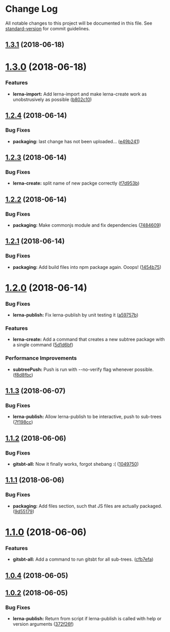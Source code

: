 # Change Log

All notable changes to this project will be documented in this file. See [standard-version](https://github.com/conventional-changelog/standard-version) for commit guidelines.

<a name="1.3.1"></a>
## [1.3.1](https://github.com/mdrohmann/lerna-subtree-publish/compare/v1.3.0...v1.3.1) (2018-06-18)



<a name="1.3.0"></a>
# [1.3.0](https://gitlab.com/mcdrohmann/lerna-subtree-publish/compare/v1.2.4...v1.3.0) (2018-06-18)


### Features

* **lerna-import:** Add lerna-import and make lerna-create work as unobstrusively as possible ([b802c10](https://gitlab.com/mcdrohmann/lerna-subtree-publish/commit/b802c10))



<a name="1.2.4"></a>
## [1.2.4](https://gitlab.com/mcdrohmann/lerna-subtree-publish/compare/v1.2.3...v1.2.4) (2018-06-14)


### Bug Fixes

* **packaging:** last change has not been uploaded... ([e49b241](https://gitlab.com/mcdrohmann/lerna-subtree-publish/commit/e49b241))



<a name="1.2.3"></a>
## [1.2.3](https://gitlab.com/mcdrohmann/lerna-subtree-publish/compare/v1.2.2...v1.2.3) (2018-06-14)


### Bug Fixes

* **lerna-create:** split name of new packge correctly ([f7d953b](https://gitlab.com/mcdrohmann/lerna-subtree-publish/commit/f7d953b))



<a name="1.2.2"></a>
## [1.2.2](https://gitlab.com/mcdrohmann/lerna-subtree-publish/compare/v1.2.1...v1.2.2) (2018-06-14)


### Bug Fixes

* **packaging:** Make commonjs module and fix dependencies ([7484609](https://gitlab.com/mcdrohmann/lerna-subtree-publish/commit/7484609))



<a name="1.2.1"></a>
## [1.2.1](https://gitlab.com/mcdrohmann/lerna-subtree-publish/compare/v1.2.0...v1.2.1) (2018-06-14)


### Bug Fixes

* **packaging:** Add build files into npm package again. Ooops! ([1454b75](https://gitlab.com/mcdrohmann/lerna-subtree-publish/commit/1454b75))



<a name="1.2.0"></a>
# [1.2.0](https://gitlab.com/mcdrohmann/lerna-subtree-publish/compare/v1.1.3...v1.2.0) (2018-06-14)


### Bug Fixes

* **lerna-publish:** Fix lerna-publish by unit testing it ([a59757b](https://gitlab.com/mcdrohmann/lerna-subtree-publish/commit/a59757b))


### Features

* **lerna-create:** Add a command that creates a new subtree package with a single command ([5d1d6bf](https://gitlab.com/mcdrohmann/lerna-subtree-publish/commit/5d1d6bf))


### Performance Improvements

* **subtreePush:** Push is run with --no-verify flag whenever possible. ([f8d8fbc](https://gitlab.com/mcdrohmann/lerna-subtree-publish/commit/f8d8fbc))



<a name="1.1.3"></a>
## [1.1.3](https://gitlab.com/mcdrohmann/lerna-subtree-publish/compare/v1.1.2...v1.1.3) (2018-06-07)


### Bug Fixes

* **lerna-publish:** Allow lerna-publish to be interactive, push to sub-trees ([7f198cc](https://gitlab.com/mcdrohmann/lerna-subtree-publish/commit/7f198cc))



<a name="1.1.2"></a>
## [1.1.2](https://gitlab.com/mcdrohmann/lerna-subtree-publish/compare/v1.1.1...v1.1.2) (2018-06-06)


### Bug Fixes

* **gitsbt-all:** Now it finally works, forgot shebang :( ([1049750](https://gitlab.com/mcdrohmann/lerna-subtree-publish/commit/1049750))



<a name="1.1.1"></a>
## [1.1.1](https://gitlab.com/mcdrohmann/lerna-subtree-publish/compare/v1.1.0...v1.1.1) (2018-06-06)


### Bug Fixes

* **packaging:** Add files section, such that JS files are actually packaged. ([9d55179](https://gitlab.com/mcdrohmann/lerna-subtree-publish/commit/9d55179))



<a name="1.1.0"></a>
# [1.1.0](https://gitlab.com/mcdrohmann/lerna-subtree-publish/compare/v1.0.4...v1.1.0) (2018-06-06)


### Features

* **gitsbt-all:** Add a command to run gitsbt for all sub-trees. ([cfb7efa](https://gitlab.com/mcdrohmann/lerna-subtree-publish/commit/cfb7efa))



<a name="1.0.4"></a>
## [1.0.4](https://gitlab.com/mcdrohmann/lerna-subtree-publish/compare/v1.0.3...v1.0.4) (2018-06-05)



<a name="1.0.2"></a>
## [1.0.2](https://gitlab.com/mcdrohmann/lerna-subtree-publish/compare/v1.0.1...v1.0.2) (2018-06-05)


### Bug Fixes

* **lerna-publish:** Return from script if lerna-publish is called with help or version arguments ([372f26f](https://gitlab.com/mcdrohmann/lerna-subtree-publish/commit/372f26f))

